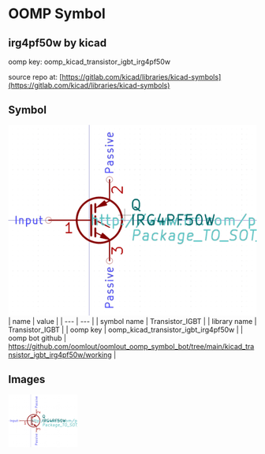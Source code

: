 # OOMP Symbol  
## irg4pf50w  by kicad  
  
oomp key: oomp_kicad_transistor_igbt_irg4pf50w  
  
source repo at: [https://gitlab.com/kicad/libraries/kicad-symbols](https://gitlab.com/kicad/libraries/kicad-symbols)  
## Symbol  
  
[![working.png](working_600.png)](working.png)  
| name | value | 
| --- | --- | 
| symbol name | Transistor_IGBT | 
| library name | Transistor_IGBT | 
| oomp key | oomp_kicad_transistor_igbt_irg4pf50w | 
| oomp bot github | https://github.com/oomlout/oomlout_oomp_symbol_bot/tree/main/kicad_transistor_igbt_irg4pf50w/working | 
## Images  
  
[![working.png](working_140.png)](working.png)  
